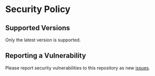 # Security Policy

## Supported Versions

Only the latest version is supported.

## Reporting a Vulnerability

Please report security vulnerabilities to this repository as new
[issues](https://github.com/MatthewNobes/recipe-book/issues).
